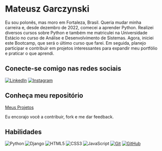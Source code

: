 # Mateusz Garczynski

Eu sou polonês, mas moro em Fortaleza, Brasil. 
Queria mudar minha carreira e, desde dezembro de 2022, comecei a aprender Python. Realizei diversos cursos sobre Python e também me matriculei na Universidade Estácio no curso de Análise e Desenvolvimento de Sistemas. Agora, iniciei este Bootcamp, que será o último curso que farei. Em seguida, planejo participar e contribuir em projetos interessantes para expandir meu portfólio e praticar o que aprendi.

## Conecte-se comigo nas redes sociais
[![LinkedIn](https://img.shields.io/badge/LinkedIn-000?style=for-the-badge&logo=linkedin&logoColor=0E76A8)](https://www.linkedin.com/in/mateusz-garczynski/)
[![Instagram](https://img.shields.io/badge/Instagram-000?style=for-the-badge&logo=instagram)](https://www.instagram.com/_matt_gary/)

## Conheça meu repositório
[Meus Projetos](https://github.com/Matt-Gary/MyPythonProject)

Eu encorajo você a contribuir, fork e me dar feedback.


## Habilidades

![Python](https://img.shields.io/badge/python-3670A0?style=for-the-badge&logo=python&logoColor=ffdd54)
![Django](https://img.shields.io/badge/django-%23092E20.svg?style=for-the-badge&logo=django&logoColor=white)
![HTML5](https://img.shields.io/badge/HTML-000?style=for-the-badge&logo=html5&logoColor=30A3DC)
![CSS3](https://img.shields.io/badge/CSS3-000?style=for-the-badge&logo=css3&logoColor=E94D5F)
![JavaScript](https://img.shields.io/badge/JavaScript-000?style=for-the-badge&logo=javascript&logoColor=30A3DC)
[![Git](https://img.shields.io/badge/Git-000?style=for-the-badge&logo=git&logoColor=E94D5F)](https://git-scm.com/doc) 
[![GitHub](https://img.shields.io/badge/GitHub-000?style=for-the-badge&logo=github&logoColor=30A3DC)](https://docs.github.com/)

